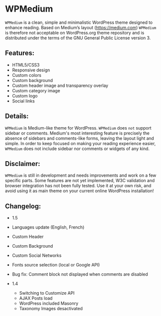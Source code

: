 WPMedium
========

`WPMedium` is a clean, simple and minimalistic WordPress theme designed to enhance reading. Based on Medium’s layout (https://medium.com) `WPMedium` is therefore not acceptable on WordPress.org theme repository and is distributed under the terms of the GNU General Public License version 3.

Features:
---------

* HTML5/CSS3
* Responsive design
* Custom colors
* Custom background
* Custom header image and transparency overlay
* Custom category image
* Custom logo
* Social links

Details:
--------

`WPMedium` is Medium-like theme for WordPress. `WPMedium` does `not` support sidebar or comments. Medium's most interesting feature is precisely the absence of sidebars and comments-like forms, leaving the layout light and simple. In order to keep focused on making your reading experience easier, `WPMedium` does not include sidebar nor comments or widgets of any kind.

Disclaimer:
----------

`WPMedium` is still in development and needs improvements and work on a few specific parts. Some features are not yet implemented, W3C validation and browser integration has not been fully tested. Use it at your own risk, and avoid using it as main theme on your current online WordPress installation!

Changelog:
----------

* 1.5
 * Languages update (English, French)
 * Custom Header
 * Custom Background
 * Custom Social Networks
 * Fonts source selection (local or Google API)
 * Bug fix: Comment block not displayed when comments are disabled

* 1.4
  * Switching to Customize API
  * AJAX Posts load
  * WordPress included Masonry
  * Taxonomy Images desactivated
